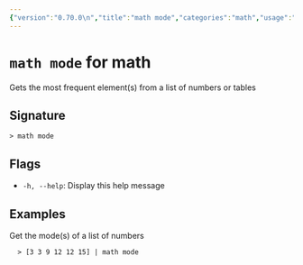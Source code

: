 ```yaml
---
{"version":"0.70.0\n","title":"math mode","categories":"math","usage":"Gets the most frequent element(s) from a list of numbers or tables\n"}
---
```

<!-- THIS FILE IS GENERATED BY update_book_commands.cjs USING NUSHELL'S HELP COMMANDS.
REFRAIN FROM EDITING IT MANUALLY.-->
# <code>math mode</code> for math

<div class='command-title'>Gets the most frequent element(s) from a list of numbers or tables</div>

## Signature

```> math mode```

## Flags

 * ```-h, --help```: Display this help message
## Examples

  Get the mode(s) of a list of numbers
```shell
  > [3 3 9 12 12 15] | math mode
```


